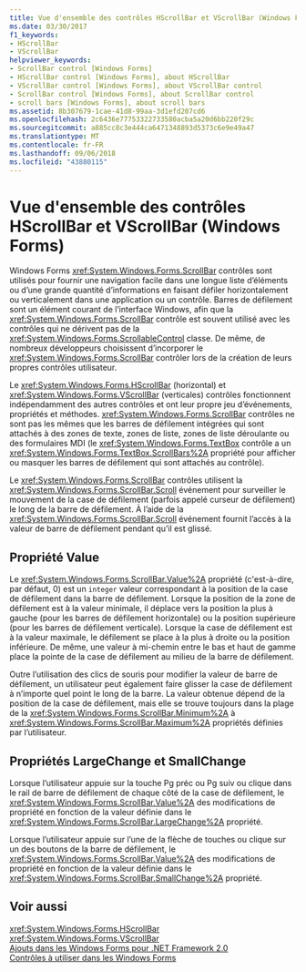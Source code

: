 ```yaml
---
title: Vue d'ensemble des contrôles HScrollBar et VScrollBar (Windows Forms)
ms.date: 03/30/2017
f1_keywords:
- HScrollBar
- VScrollBar
helpviewer_keywords:
- ScrollBar control [Windows Forms]
- HScrollBar control [Windows Forms], about HScrollBar
- VScrollBar control [Windows Forms], about VScrollBar control
- ScrollBar control [Windows Forms], about ScrollBar control
- scroll bars [Windows Forms], about scroll bars
ms.assetid: 8b307679-1cae-41d8-99aa-3d1efd207cd6
ms.openlocfilehash: 2c6436e77753322733580acba5a20d6bb220f29c
ms.sourcegitcommit: a885cc8c3e444ca6471348893d5373c6e9e49a47
ms.translationtype: MT
ms.contentlocale: fr-FR
ms.lasthandoff: 09/06/2018
ms.locfileid: "43880115"
---
```

# <a name="hscrollbar-and-vscrollbar-controls-overview-windows-forms"></a>Vue d'ensemble des contrôles HScrollBar et VScrollBar (Windows Forms)
Windows Forms <xref:System.Windows.Forms.ScrollBar> contrôles sont utilisés pour fournir une navigation facile dans une longue liste d’éléments ou d’une grande quantité d’informations en faisant défiler horizontalement ou verticalement dans une application ou un contrôle. Barres de défilement sont un élément courant de l’interface Windows, afin que la <xref:System.Windows.Forms.ScrollBar> contrôle est souvent utilisé avec les contrôles qui ne dérivent pas de la <xref:System.Windows.Forms.ScrollableControl> classe. De même, de nombreux développeurs choisissent d’incorporer le <xref:System.Windows.Forms.ScrollBar> contrôler lors de la création de leurs propres contrôles utilisateur.  
  
 Le <xref:System.Windows.Forms.HScrollBar> (horizontal) et <xref:System.Windows.Forms.VScrollBar> (verticales) contrôles fonctionnent indépendamment des autres contrôles et ont leur propre jeu d’événements, propriétés et méthodes. <xref:System.Windows.Forms.ScrollBar> contrôles ne sont pas les mêmes que les barres de défilement intégrées qui sont attachés à des zones de texte, zones de liste, zones de liste déroulante ou des formulaires MDI (le <xref:System.Windows.Forms.TextBox> contrôle a un <xref:System.Windows.Forms.TextBox.ScrollBars%2A> propriété pour afficher ou masquer les barres de défilement qui sont attachés au contrôle).  
  
 Le <xref:System.Windows.Forms.ScrollBar> contrôles utilisent la <xref:System.Windows.Forms.ScrollBar.Scroll> événement pour surveiller le mouvement de la case de défilement (parfois appelé curseur de défilement) le long de la barre de défilement. À l’aide de la <xref:System.Windows.Forms.ScrollBar.Scroll> événement fournit l’accès à la valeur de barre de défilement pendant qu’il est glissé.  
  
## <a name="value-property"></a>Propriété Value  
 Le <xref:System.Windows.Forms.ScrollBar.Value%2A> propriété (c'est-à-dire, par défaut, 0) est un `integer` valeur correspondant à la position de la case de défilement dans la barre de défilement. Lorsque la position de la zone de défilement est à la valeur minimale, il déplace vers la position la plus à gauche (pour les barres de défilement horizontale) ou la position supérieure (pour les barres de défilement verticale). Lorsque la case de défilement est à la valeur maximale, le défilement se place à la plus à droite ou la position inférieure. De même, une valeur à mi-chemin entre le bas et haut de gamme place la pointe de la case de défilement au milieu de la barre de défilement.  
  
 Outre l’utilisation des clics de souris pour modifier la valeur de barre de défilement, un utilisateur peut également faire glisser la case de défilement à n’importe quel point le long de la barre. La valeur obtenue dépend de la position de la case de défilement, mais elle se trouve toujours dans la plage de la <xref:System.Windows.Forms.ScrollBar.Minimum%2A> à <xref:System.Windows.Forms.ScrollBar.Maximum%2A> propriétés définies par l’utilisateur.  
  
## <a name="largechange-and-smallchange-properties"></a>Propriétés LargeChange et SmallChange  
 Lorsque l’utilisateur appuie sur la touche Pg préc ou Pg suiv ou clique dans le rail de barre de défilement de chaque côté de la case de défilement, le <xref:System.Windows.Forms.ScrollBar.Value%2A> des modifications de propriété en fonction de la valeur définie dans le <xref:System.Windows.Forms.ScrollBar.LargeChange%2A> propriété.  
  
 Lorsque l’utilisateur appuie sur l’une de la flèche de touches ou clique sur un des boutons de la barre de défilement, le <xref:System.Windows.Forms.ScrollBar.Value%2A> des modifications de propriété en fonction de la valeur définie dans le <xref:System.Windows.Forms.ScrollBar.SmallChange%2A> propriété.  
  
## <a name="see-also"></a>Voir aussi  
 <xref:System.Windows.Forms.HScrollBar>  
 <xref:System.Windows.Forms.VScrollBar>  
 [Ajouts dans les Windows Forms pour .NET Framework 2.0](https://msdn.microsoft.com/library/c61a923d-3d6a-4c8c-820c-e94c83f3f9a8)  
 [Contrôles à utiliser dans les Windows Forms](../../../../docs/framework/winforms/controls/controls-to-use-on-windows-forms.md)
